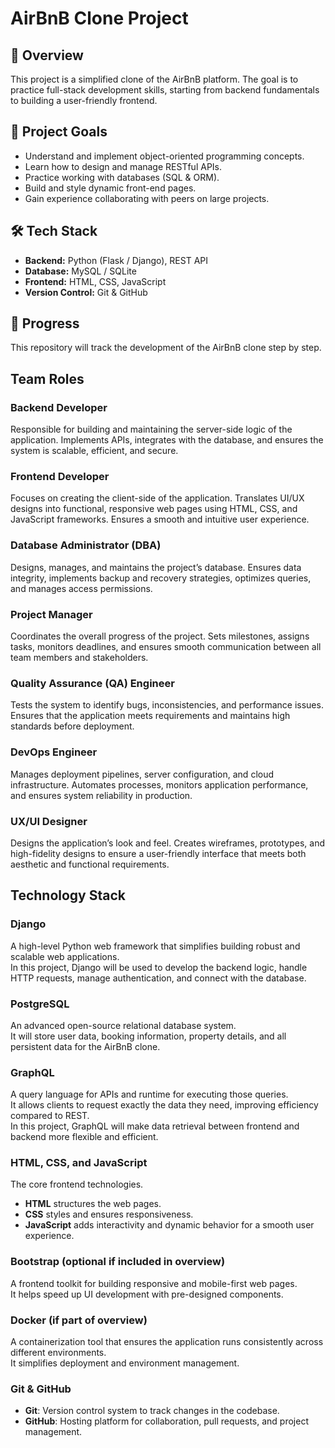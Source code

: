 # AirBnB Clone Project

## 📌 Overview
This project is a simplified clone of the AirBnB platform. The goal is to practice full-stack development skills, starting from backend fundamentals to building a user-friendly frontend.

## 🎯 Project Goals
- Understand and implement object-oriented programming concepts.  
- Learn how to design and manage RESTful APIs.  
- Practice working with databases (SQL & ORM).  
- Build and style dynamic front-end pages.  
- Gain experience collaborating with peers on large projects.  

## 🛠 Tech Stack
- **Backend:** Python (Flask / Django), REST API  
- **Database:** MySQL / SQLite  
- **Frontend:** HTML, CSS, JavaScript  
- **Version Control:** Git & GitHub  

## 🚀 Progress
This repository will track the development of the AirBnB clone step by step.

## Team Roles

### Backend Developer
Responsible for building and maintaining the server-side logic of the application. Implements APIs, integrates with the database, and ensures the system is scalable, efficient, and secure.

### Frontend Developer
Focuses on creating the client-side of the application. Translates UI/UX designs into functional, responsive web pages using HTML, CSS, and JavaScript frameworks. Ensures a smooth and intuitive user experience.

### Database Administrator (DBA)
Designs, manages, and maintains the project’s database. Ensures data integrity, implements backup and recovery strategies, optimizes queries, and manages access permissions.

### Project Manager
Coordinates the overall progress of the project. Sets milestones, assigns tasks, monitors deadlines, and ensures smooth communication between all team members and stakeholders.

### Quality Assurance (QA) Engineer
Tests the system to identify bugs, inconsistencies, and performance issues. Ensures that the application meets requirements and maintains high standards before deployment.

### DevOps Engineer
Manages deployment pipelines, server configuration, and cloud infrastructure. Automates processes, monitors application performance, and ensures system reliability in production.

### UX/UI Designer
Designs the application’s look and feel. Creates wireframes, prototypes, and high-fidelity designs to ensure a user-friendly interface that meets both aesthetic and functional requirements.
  
## Technology Stack

### Django
A high-level Python web framework that simplifies building robust and scalable web applications.  
In this project, Django will be used to develop the backend logic, handle HTTP requests, manage authentication, and connect with the database.

### PostgreSQL
An advanced open-source relational database system.  
It will store user data, booking information, property details, and all persistent data for the AirBnB clone.

### GraphQL
A query language for APIs and runtime for executing those queries.  
It allows clients to request exactly the data they need, improving efficiency compared to REST.  
In this project, GraphQL will make data retrieval between frontend and backend more flexible and efficient.

### HTML, CSS, and JavaScript
The core frontend technologies.  
- **HTML** structures the web pages.  
- **CSS** styles and ensures responsiveness.  
- **JavaScript** adds interactivity and dynamic behavior for a smooth user experience.

### Bootstrap (optional if included in overview)
A frontend toolkit for building responsive and mobile-first web pages.  
It helps speed up UI development with pre-designed components.

### Docker (if part of overview)
A containerization tool that ensures the application runs consistently across different environments.  
It simplifies deployment and environment management.

### Git & GitHub
- **Git**: Version control system to track changes in the codebase.  
- **GitHub**: Hosting platform for collaboration, pull requests, and project management.
